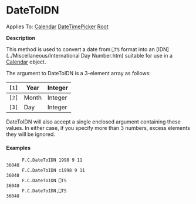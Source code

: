 




<h1 class="heading"><span class="name">DateToIDN</span></h1>

Applies To: [Calendar](../a-z/calendar.md) [DateTimePicker](../a-z/datetimepicker.md) [Root](../a-z/root.md)


**Description**


This method is used to convert a date from `⎕TS` format into an [IDN](../Miscellaneous/International Day Number.htm) suitable for use in a [Calendar](../a-z/calendar.md) object.


The argument to DateToIDN is a 3-element array as follows:


| `[1]` | Year | Integer |
| --- | --- | ---  |
| `[2]` | Month | Integer |
| `[3]` | Day | Integer |


DateToIDN will also accept a single enclosed argument containing these values. In either case, if you specify more than 3 numbers, excess elements they will be ignored.

#### Examples
```apl
      F.C.DateToIDN 1998 9 11
36048
      F.C.DateToIDN ⊂1998 9 11
36048
      F.C.DateToIDN ⎕TS
36048
      F.C.DateToIDN,⎕TS
36048
```




